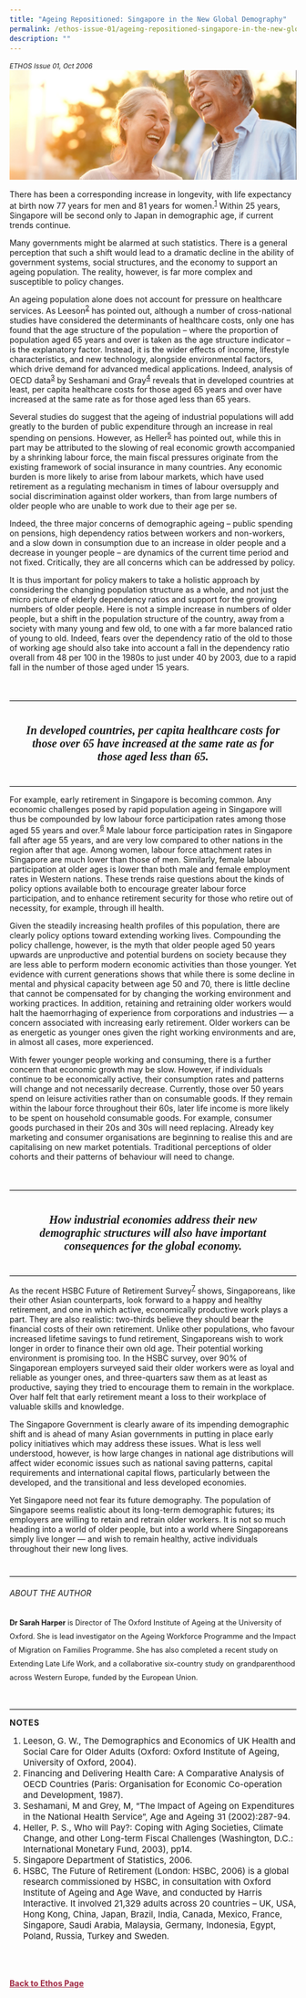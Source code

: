 ```yaml
---
title: "Ageing Repositioned: Singapore in the New Global Demography"
permalink: /ethos-issue-01/ageing-repositioned-singapore-in-the-new-global-demography/
description: ""
---
```

<style>

.back a
{
	color: #9f2943;
	font-weight: bold;
}

#banner img
{
	width:100%;
}
	
.young-at-heart
{
background-color: #949646;	
padding:20px;
color:white;
margin-top: 30px;
}
	
.young-at-heart h4
{
color:white;
}	

.young-at-heart a
{
color:white;
}		
	
.author
{
border-bottom: 1px solid black;
margin-top:40px;
padding-bottom:30px;
border-top: 1px solid black;	

}

.author p {
	font-size: 0.9em;
	line-height:24px !important;
	}	
	

.break
{
   border-top: 1px solid  black;
   border-bottom: 1px solid black;
	 padding:20px;
	text-align:center;
	margin-top:50px;
}
	
.break1
{
font-family: Georgia;
	font-size:20px;
	font-style: italic;
	font-weight: bold;
}

.boxheader {
	color: white !important;
	}	

.containerbox {
	background-color: #B7C9E2;
	border-radius: 10px;
	padding: 5%;
	margin-top: 5%;
	
	}	

li {
	font-size: 15px !important;
	
	}	
	
.notestop
{
	font-size: 15px;
	line-height:22px !important;
}	
	

</style>

<em><small>ETHOS Issue 01, Oct 2006</small></em>
<img src="/images/Ethos_Images/Ethos_Issue_01/1_Banner_Ageing%20Repositioned-%20Singapore%20in%20the%20New%20Global%20Demography.jpg">

 
<p>There has been a corresponding increase in longevity, with life expectancy at birth now 77 years for men and 81 years for women.<sup><a href="#num1">1</a></sup> Within 25 years, Singapore will be second only to Japan in demographic age, if current trends continue.</p>  

<p>Many governments might be alarmed at such statistics. There is a general perception that such a shift would lead to a dramatic decline in the ability of government systems, social structures, and the economy to support an ageing population. The reality, however, is far more complex and susceptible to policy changes.</p>

<p>An ageing population alone does not account for pressure on healthcare services. As Leeson<sup><a href="#num2">2</a></sup> has pointed out, although a number of cross-national studies have considered the determinants of healthcare costs, only one has found that the age structure of the population – where the proportion of population aged 65 years and over is taken as the age structure indicator – is the explanatory factor. Instead, it is the wider effects of income, lifestyle characteristics, and new technology, alongside environmental factors, which drive demand for advanced medical applications. Indeed, analysis of OECD data<sup><a href="#num3">3</a></sup> by Seshamani and Gray<sup><a href="#num4">4</a></sup> reveals that in developed countries at least, per capita healthcare costs for those aged 65 years and over have increased at the same rate as for those aged less than 65 years.</p>


<p>Several studies do suggest that the ageing of industrial populations will add greatly to the burden of public expenditure through an increase in real spending on pensions. However, as Heller<sup><a href="#num5">5</a></sup> has pointed out, while this in part may be attributed to the slowing of real economic growth accompanied by a shrinking labour force, the main fiscal pressures originate from the existing framework of social insurance in many countries. Any economic burden is more likely to arise from labour markets, which have used retirement as a regulating mechanism in times of labour oversupply and social discrimination against older workers, than from large numbers of older people who are unable to work due to their age per se.</p>

<p>Indeed, the three major concerns of demographic ageing – public spending on pensions, high dependency ratios between workers and non-workers, and a slow down in consumption due to an increase in older people and a decrease in younger people – are dynamics of the current time period and not fixed. Critically, they are all concerns which can be addressed by policy.</p>

<p>It is thus important for policy makers to take a holistic approach by considering the changing population structure as a whole, and not just the micro picture of elderly dependency ratios and support for the growing numbers of older people. Here is not a simple increase in numbers of older people, but a shift in the population structure of the country, away from a society with many young and few old, to one with a far more balanced ratio of young to old. Indeed, fears over the dependency ratio of the old to those of working age should also take into account a fall in the dependency ratio overall from 48 per 100 in the 1980s to just under 40 by 2003, due to a rapid fall in the number of those aged under 15 years.</p>

<div class="break">  
  
<p class="break1">  
In developed countries, per capita healthcare costs for those over 65 have increased at the same rate as for those aged less than 65.
</p>  
  
</div>  

<p>For example, early retirement in Singapore is becoming common. Any economic challenges posed by rapid population ageing in Singapore will thus be compounded by low labour force participation rates among those aged 55 years and over.<sup><a href="#num6">6</a></sup> Male labour force participation rates in Singapore fall after age 55 years, and are very low compared to other nations in the region after that age. Among women, labour force attachment rates in Singapore are much lower than those of men. Similarly, female labour participation at older ages is lower than both male and female employment rates in Western nations. These trends raise questions about the kinds of policy options available both to encourage greater labour force participation, and to enhance retirement security for those who retire out of necessity, for example, through ill health.</p>

<p>Given the steadily increasing health profiles of this population, there are clearly policy options toward extending working lives. Compounding the policy challenge, however, is the myth that older people aged 50 years upwards are unproductive and potential burdens on society because they are less able to perform modern economic activities than those younger. Yet evidence with current generations shows that while there is some decline in mental and physical capacity between age 50 and 70, there is little decline that cannot be compensated for by changing the working environment and working practices. In addition, retaining and retraining older workers would halt the haemorrhaging of experience from corporations and industries — a concern associated with increasing early retirement. Older workers can be as energetic as younger ones given the right working environments and are, in almost all cases, more experienced.</p>

<p>With fewer younger people working and consuming, there is a further concern that economic growth may be slow. However, if individuals continue to be economically active, their consumption rates and patterns will change and not necessarily decrease. Currently, those over 50 years spend on leisure activities rather than on consumable goods. If they remain within the labour force throughout their 60s, later life income is more likely to be spent on household consumable goods. For example, consumer goods purchased in their 20s and 30s will need replacing. Already key marketing and consumer organisations are beginning to realise this and are capitalising on new market potentials. Traditional perceptions of older cohorts and their patterns of behaviour will need to change.</p>

<div class="break">  
  
<p class="break1">  
How industrial economies address their new demographic structures will also have important consequences for the global economy.
</p>  
  
</div>  

<p>As the recent HSBC Future of Retirement Survey<sup><a href="#num7">7</a></sup> shows, Singaporeans, like their other Asian counterparts, look forward to a happy and healthy retirement, and one in which active, economically productive work plays a part. They are also realistic: two-thirds believe they should bear the financial costs of their own retirement. Unlike other populations, who favour increased lifetime savings to fund retirement, Singaporeans wish to work longer in order to finance their own old age. Their potential working environment is promising too. In the HSBC survey, over 90% of Singaporean employers surveyed said their older workers were as loyal and reliable as younger ones, and three-quarters saw them as at least as productive, saying they tried to encourage them to remain in the workplace. Over half felt that early retirement meant a loss to their workplace of valuable skills and knowledge.</p>

<p>The Singapore Government is clearly aware of its impending demographic shift and is ahead of many Asian governments in putting in place early policy initiatives which may address these issues. What is less well understood, however, is how large changes in national age distributions will affect wider economic issues such as national saving patterns, capital requirements and international capital flows, particularly between the developed, and the transitional and less developed economies.</p>

<p>Yet Singapore need not fear its future demography. The population of Singapore seems realistic about its long-term demographic futures; its employers are willing to retain and retrain older workers. It is not so much heading into a world of older people, but into a world where Singaporeans simply live longer — and wish to remain healthy, active individuals throughout their new long lives.</p>
	 
  
<div class="author">  
  
<h6>ABOUT THE AUTHOR</h6>  
  
<p class="small-text"><strong>Dr Sarah Harper</strong> is Director of The Oxford Institute of Ageing at the University of Oxford.  She is lead investigator on the Ageing Workforce Programme and the Impact of Migration on Families Programme.  She has also completed a recent study on Extending Late Life Work, and a collaborative six-country study on grandparenthood across Western Europe, funded by the European Union.</p>  
  
</div>  


<p class="small-text" style="font-weight: bold; letter-spacing: 1px;"><a name="notes"></a>NOTES</p>  
  
<ol>	
	
<li id="num2">Leeson, G. W., The Demographics and Economics of UK Health and Social Care for Older Adults (Oxford: Oxford Institute of Ageing, University of Oxford, 2004).</li>
	
<li id="num3">Financing and Delivering Health Care: A Comparative Analysis of OECD Countries (Paris: Organisation for Economic Co-operation and Development, 1987).</li>
	
<li id="num4">Seshamani, M and Grey, M, “The Impact of Ageing on Expenditures in the National Health Service”, Age and Ageing 31 (2002):287-94.</li>
	
<li id="num5">Heller, P. S., Who will Pay?: Coping with Aging Societies, Climate Change, and other Long-term Fiscal Challenges (Washington, D.C.: International Monetary Fund, 2003), pp14.</li>	
	
<li id="num6">Singapore Department of Statistics, 2006.</li>
	
<li id="num7">HSBC, The Future of Retirement (London: HSBC, 2006) is a global research commissioned by HSBC, in consultation with Oxford Institute of Ageing and Age Wave, and conducted by Harris Interactive. It involved 21,329 adults across 20 countries – UK, USA, Hong Kong, China, Japan, Brazil, India, Canada, Mexico, France, Singapore, Saudi Arabia, Malaysia, Germany, Indonesia, Egypt, Poland, Russia, Turkey and Sweden.</li>	
	
</ol>	



<br>




<br>
<br>	
<div class="back">
<a href="/ethos/">Back to Ethos Page</a>	
</div>